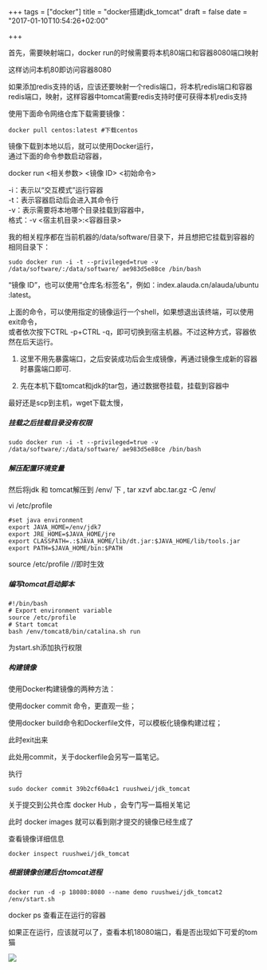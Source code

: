 +++
tags = ["docker"]
title = "docker搭建jdk_tomcat"
draft = false
date = "2017-01-10T10:54:26+02:00"

+++


首先，需要映射端口，docker run的时候需要将本机80端口和容器8080端口映射


这样访问本机80即访问容器8080

如果添加redis支持的话，应该还要映射一个redis端口，将本机redis端口和容器redis端口，映射，这样容器中tomcat需要redis支持时便可获得本机redis支持


使用下面命令网络仓库下载需要镜像：  

    docker pull centos:latest #下载centos    


镜像下载到本地以后，就可以使用Docker运行，  
通过下面的命令参数启动容器，  

docker run <相关参数> <镜像 ID> <初始命令>  

-i：表示以“交互模式”运行容器  
-t：表示容器启动后会进入其命令行  
-v：表示需要将本地哪个目录挂载到容器中，  
格式：-v <宿主机目录>:<容器目录>  

我的相关程序都在当前机器的/data/software/目录下，并且想把它挂载到容器的相同目录下：  
 

    sudo docker run -i -t --privileged=true -v /data/software/:/data/software/ ae983d5e88ce /bin/bash

“镜像 ID”，也可以使用“仓库名:标签名”，例如：index.alauda.cn/alauda/ubuntu :latest。  

上面的命令，可以使用指定的镜像运行一个shell，如果想退出该终端，可以使用exit命令，  
或者依次按下CTRL -p+CTRL -q，即可切换到宿主机器。不过这种方式，容器依然在后天运行。  


1. 这里不用先暴露端口，之后安装成功后会生成镜像，再通过镜像生成新的容器时暴露端口即可.  

2. 先在本机下载tomcat和jdk的tar包，通过数据卷挂载，挂载到容器中

最好还是scp到主机，wget下载太慢，





##### 挂载之后挂载目录没有权限

    sudo docker run -i -t --privileged=true -v /data/software/:/data/software/ ae983d5e88ce /bin/bash




##### 解压配置环境变量

然后将jdk 和 tomcat解压到 /env/ 下 , tar xzvf abc.tar.gz -C /env/

vi /etc/profile


    #set java environment   
    export JAVA_HOME=/env/jdk7   
    export JRE_HOME=$JAVA_HOME/jre   
    export CLASSPATH=.:$JAVA_HOME/lib/dt.jar:$JAVA_HOME/lib/tools.jar
    export PATH=$JAVA_HOME/bin:$PATH    



source /etc/profile    //即时生效

##### 编写tomcat启动脚本

    #!/bin/bash
	# Export environment variable
	source /etc/profile
    # Start tomcat
    bash /env/tomcat8/bin/catalina.sh run 


为start.sh添加执行权限


##### 构建镜像

使用Docker构建镜像的两种方法：

使用docker commit 命令，更直观一些；

使用docker build命令和Dockerfile文件，可以模板化镜像构建过程；


此时exit出来 

此处用commit，关于dockerfile会另写一篇笔记。

执行


    sudo docker commit 39b2cf60a4c1 ruushwei/jdk_tomcat



关于提交到公共仓库 docker Hub ，会专门写一篇相关笔记


此时 docker images 就可以看到刚才提交的镜像已经生成了

查看镜像详细信息
    
    docker inspect ruushwei/jdk_tomcat 




##### 根据镜像创建后台tomcat进程

    docker run -d -p 18080:8080 --name demo ruushwei/jdk_tomcat2 /env/start.sh



docker ps 查看正在运行的容器


如果正在运行，应该就可以了，查看本机18080端口，看是否出现如下可爱的tom猫


![](http://i.imgur.com/q4FCv2B.png)


